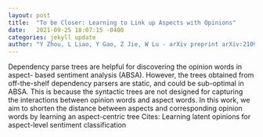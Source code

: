 ```yaml
---
layout: post
title:  "To be Closer: Learning to Link up Aspects with Opinions"
date:   2021-09-25 18:07:15 -0400
categories: jekyll update
author: "Y Zhou, L Liao, Y Gao, Z Jie, W Lu - arXiv preprint arXiv:2109.08382, 2021"
---
```

Dependency parse trees are helpful for discovering the opinion words in aspect- based sentiment analysis (ABSA). However, the trees obtained from off-the-shelf dependency parsers are static, and could be sub-optimal in ABSA. This is because the syntactic trees are not designed for capturing the interactions between opinion words and aspect words. In this work, we aim to shorten the distance between aspects and corresponding opinion words by learning an aspect-centric tree Cites: Learning latent opinions for aspect-level sentiment classification